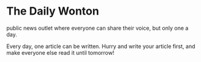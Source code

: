 # The Daily Wonton
public news outlet where everyone can share their voice, but only one a day.

Every day, one article can be written.
Hurry and write your article first, and make everyone else read it until tomorrow!
